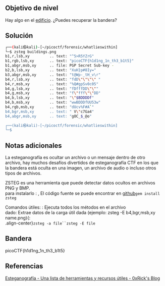 ## Objetivo de nivel
Hay algo en el [edificio](https://jupiter.challenges.picoctf.org/static/011955b303f293d60c8116e6a4c5c84f/buildings.png). ¿Puedes recuperar la bandera?

## Solución
``` bash
┌──(kali㉿kali)-[~/picoctf/forensic/whatlieswithin]
└─$ zsteg buildings.png                   
b1,r,lsb,xy         .. text: "^5>R5YZrG"
b1,rgb,lsb,xy       .. text: "picoCTF{h1d1ng_1n_th3_b1t5}"
b1,abgr,msb,xy      .. file: PGP Secret Sub-key -
b2,b,lsb,xy         .. text: "XuH}p#8Iy="
b3,abgr,msb,xy      .. text: "t@Wp-_tH_v\r"
b4,r,lsb,xy         .. text: "fdD\"\"\"\" "
b4,r,msb,xy         .. text: "%Q#gpSv0c05"
b4,g,lsb,xy         .. text: "fDfffDD\"\""
b4,g,msb,xy         .. text: "f\"fff\"\"DD"
b4,b,lsb,xy         .. text: "\"$BDDDDf"
b4,b,msb,xy         .. text: "wwBDDDfUU53w"
b4,rgb,msb,xy       .. text: "dUcv%F#A`"
b4,bgr,msb,xy       .. text: " V\"c7Ga4"
b4,abgr,msb,xy      .. text: "gOC_$_@o"
                                                                     
┌──(kali㉿kali)-[~/picoctf/forensic/whatlieswithin]
└─$ 
```
## Notas adicionales
La esteganografía es ocultar un archivo o un mensaje dentro de otro archivo, hay muchos desafíos divertidos de esteganografía CTF en los que la bandera está oculta en una imagen, un archivo de audio o incluso otros tipos de archivos.

ZSTEG es una herramienta que puede detectar datos ocultos en archivos PNG y BMP.  
para instalarlo : , El código fuente se puede encontrar en [github](https://github.com/zed-0xff/zsteg)`gem install zsteg`

Comandos útiles: : Ejecuta todos los métodos en el archivo  
dado: Extrae datos de la carga útil dada (ejemplo: zsteg -E b4,bgr,msb,xy name.png){:  
.align-center}`zsteg -a file``zsteg -E file`

## Bandera
picoCTF{h1d1ng_1n_th3_b1t5}

## Referencias
[Esteganografía - Una lista de herramientas y recursos útiles - 0xRick's Blog](https://0xrick.github.io/lists/stego/)
